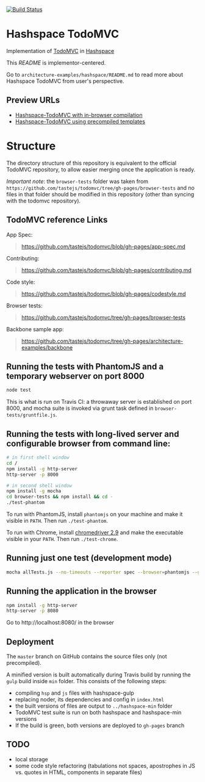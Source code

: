 [![Build Status](https://secure.travis-ci.org/ariatemplates/hashspace-todomvc.png)](http://travis-ci.org/ariatemplates/hashspace-todomvc)

# Hashspace TodoMVC

Implementation of [TodoMVC](http://todomvc.com) in [Hashspace](http://hashspace.ariatemplates.com)

This _README_ is implementor-centered.

Go to `architecture-examples/hashspace/README.md` to read more about Hashspace TodoMVC from user's perspective.

## Preview URLs

- [Hashspace-TodoMVC with in-browser compilation](http://ariatemplates.github.io/hashspace-todomvc/architecture-examples/hashspace)
- [Hashspace-TodoMVC using precompiled templates](http://ariatemplates.github.io/hashspace-todomvc/architecture-examples/hashspace-min)

# Structure

The directory structure of this repository is equivalent to the official TodoMVC repository, to allow easier merging
once the application is ready.

*Important note*: the `browser-tests` folder was taken from `https://github.com/tastejs/todomvc/tree/gh-pages/browser-tests`
and no files in that folder should be modified in this repository (other than syncing with the todomvc repository).

## TodoMVC reference Links

App Spec:

> https://github.com/tastejs/todomvc/blob/gh-pages/app-spec.md

Contributing:

> https://github.com/tastejs/todomvc/blob/gh-pages/contributing.md

Code style:

> https://github.com/tastejs/todomvc/blob/gh-pages/codestyle.md

Browser tests:

> https://github.com/tastejs/todomvc/tree/gh-pages/browser-tests

Backbone sample app:

> https://github.com/tastejs/todomvc/tree/gh-pages/architecture-examples/backbone


## Running the tests with PhantomJS and a temporary webserver on port 8000

```bash
node test
```

This is what is run on Travis CI: a throwaway server is established on port 8000, and mocha suite
is invoked via grunt task defined in `browser-tests/gruntfile.js`.

## Running the tests with long-lived server and configurable browser from command line:

```bash
# in first shell window
cd /
npm install -g http-server
http-server -p 8000

# in second shell window
npm install -g mocha
cd browser-tests && npm install && cd -
./test-phantom
```

To run with PhantomJS, install `phantomjs` on your machine and make it visible in `PATH`.
Then run `./test-phantom`.

To run with Chrome, install [chromedriver 2.9](http://chromedriver.storage.googleapis.com/2.9/chromedriver_win32.zip) and make the
  executable visible in your `PATH`.
Then run `./test-chrome`.

## Running just one test (development mode)

```bash
mocha allTests.js --no-timeouts --reporter spec --browser=phantomjs --grep "should trim text input"
```

## Running the application in the browser

```bash
npm install -g http-server
http-server -p 8080
```

Go to http://localhost:8080/ in the browser

## Deployment

The `master` branch on GitHub contains the source files only (not precompiled).

A minified version is built automatically during Travis build by running the `gulp` build inside `min` folder. This consists of the following steps:

- compiling `hsp` and `js` files with hashspace-gulp
- replacing noder, its dependencies and config in `index.html`
- the built versions of files are output to `../hashspace-min` folder
- TodoMVC test suite is run on both hashspace and hashspace-min versions
- If the build is green, both versions are deployed to `gh-pages` branch

## TODO

- local storage
- some code style refactoring (tabulations not spaces, apostrophes in JS vs. quotes in HTML, components in separate files)

